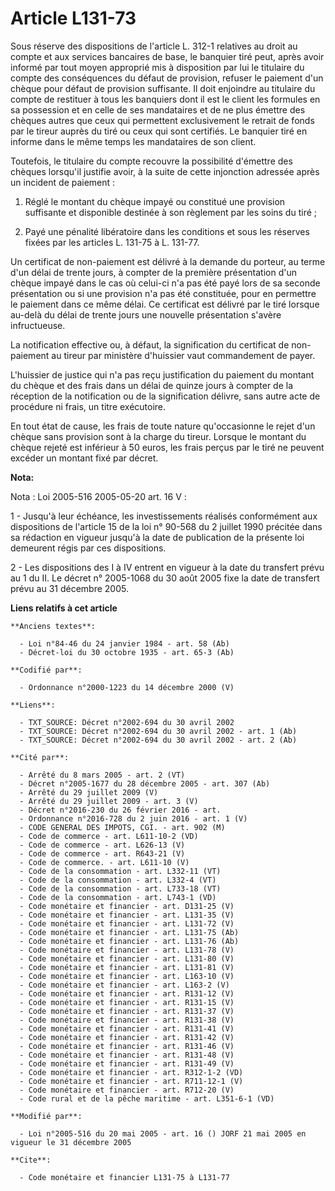# Article L131-73

Sous réserve des dispositions de l'article L. 312-1 relatives au droit au compte et aux services bancaires de base, le
banquier tiré peut, après avoir informé par tout moyen approprié mis à disposition par lui le titulaire du compte des
conséquences du défaut de provision, refuser le paiement d'un chèque pour défaut de provision suffisante. Il doit enjoindre
au titulaire du compte de restituer à tous les banquiers dont il est le client les formules en sa possession et en celle de
ses mandataires et de ne plus émettre des chèques autres que ceux qui permettent exclusivement le retrait de fonds par le
tireur auprès du tiré ou ceux qui sont certifiés. Le banquier tiré en informe dans le même temps les mandataires de son
client.

Toutefois, le titulaire du compte recouvre la possibilité d'émettre des chèques lorsqu'il justifie avoir, à la suite de cette
injonction adressée après un incident de paiement :

1. Réglé le montant du chèque impayé ou constitué une provision suffisante et disponible destinée à son règlement par les
soins du tiré ;

2. Payé une pénalité libératoire dans les conditions et sous les réserves fixées par les articles L. 131-75 à L. 131-77.

Un certificat de non-paiement est délivré à la demande du porteur, au terme d'un délai de trente jours, à compter de la
première présentation d'un chèque impayé dans le cas où celui-ci n'a pas été payé lors de sa seconde présentation ou si une
provision n'a pas été constituée, pour en permettre le paiement dans ce même délai. Ce certificat est délivré par le tiré
lorsque au-delà du délai de trente jours une nouvelle présentation s'avère infructueuse.

La notification effective ou, à défaut, la signification du certificat de non-paiement au tireur par ministère d'huissier
vaut commandement de payer.

L'huissier de justice qui n'a pas reçu justification du paiement du montant du chèque et des frais dans un délai de quinze
jours à compter de la réception de la notification ou de la signification délivre, sans autre acte de procédure ni frais, un
titre exécutoire.

En tout état de cause, les frais de toute nature qu'occasionne le rejet d'un chèque sans provision sont à la charge du
tireur. Lorsque le montant du chèque rejeté est inférieur à 50 euros, les frais perçus par le tiré ne peuvent excéder un
montant fixé par décret.

**Nota:**

Nota : Loi 2005-516 2005-05-20 art. 16 V :

1 - Jusqu'à leur échéance, les investissements réalisés conformément aux dispositions de l'article 15 de la loi n° 90-568 du
2 juillet 1990 précitée dans sa rédaction en vigueur jusqu'à la date de publication de la présente loi demeurent régis par
ces dispositions.

2 - Les dispositions des I à IV entrent en vigueur à la date du transfert prévu au 1 du II. Le décret n° 2005-1068 du 30 août
2005 fixe la date de transfert prévu au 31 décembre 2005.

**Liens relatifs à cet article**

	**Anciens textes**:

	  - Loi n°84-46 du 24 janvier 1984 - art. 58 (Ab)
	  - Décret-loi du 30 octobre 1935 - art. 65-3 (Ab)

	**Codifié par**:

	  - Ordonnance n°2000-1223 du 14 décembre 2000 (V)

	**Liens**:

	  - TXT_SOURCE: Décret n°2002-694 du 30 avril 2002
	  - TXT_SOURCE: Décret n°2002-694 du 30 avril 2002 - art. 1 (Ab)
	  - TXT_SOURCE: Décret n°2002-694 du 30 avril 2002 - art. 2 (Ab)

	**Cité par**:

	  - Arrêté du 8 mars 2005 - art. 2 (VT)
	  - Décret n°2005-1677 du 28 décembre 2005 - art. 307 (Ab)
	  - Arrêté du 29 juillet 2009 (V)
	  - Arrêté du 29 juillet 2009 - art. 3 (V)
	  - Décret n°2016-230 du 26 février 2016 - art.
	  - Ordonnance n°2016-728 du 2 juin 2016 - art. 1 (V)
	  - CODE GENERAL DES IMPOTS, CGI. - art. 902 (M)
	  - Code de commerce - art. L611-10-2 (VD)
	  - Code de commerce - art. L626-13 (V)
	  - Code de commerce - art. R643-21 (V)
	  - Code de commerce. - art. L611-10 (V)
	  - Code de la consommation - art. L332-11 (VT)
	  - Code de la consommation - art. L332-4 (VT)
	  - Code de la consommation - art. L733-18 (VT)
	  - Code de la consommation - art. L743-1 (VD)
	  - Code monétaire et financier - art. D131-25 (V)
	  - Code monétaire et financier - art. L131-35 (V)
	  - Code monétaire et financier - art. L131-72 (V)
	  - Code monétaire et financier - art. L131-75 (Ab)
	  - Code monétaire et financier - art. L131-76 (Ab)
	  - Code monétaire et financier - art. L131-78 (V)
	  - Code monétaire et financier - art. L131-80 (V)
	  - Code monétaire et financier - art. L131-81 (V)
	  - Code monétaire et financier - art. L163-10 (V)
	  - Code monétaire et financier - art. L163-2 (V)
	  - Code monétaire et financier - art. R131-12 (V)
	  - Code monétaire et financier - art. R131-15 (V)
	  - Code monétaire et financier - art. R131-37 (V)
	  - Code monétaire et financier - art. R131-38 (V)
	  - Code monétaire et financier - art. R131-41 (V)
	  - Code monétaire et financier - art. R131-42 (V)
	  - Code monétaire et financier - art. R131-46 (V)
	  - Code monétaire et financier - art. R131-48 (V)
	  - Code monétaire et financier - art. R131-49 (V)
	  - Code monétaire et financier - art. R312-1-2 (VD)
	  - Code monétaire et financier - art. R711-12-1 (V)
	  - Code monétaire et financier - art. R712-20 (V)
	  - Code rural et de la pêche maritime - art. L351-6-1 (VD)

	**Modifié par**:

	  - Loi n°2005-516 du 20 mai 2005 - art. 16 () JORF 21 mai 2005 en vigueur le 31 décembre 2005

	**Cite**:

	  - Code monétaire et financier L131-75 à L131-77
